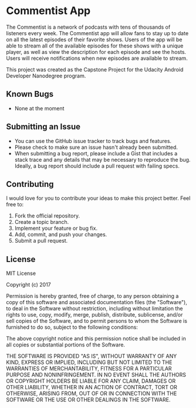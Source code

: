 # Commentist App

The Commentist is a network of podcasts with tens of thousands of listeners every week. The Commentist app will allow fans to stay up to date on all the latest episodes of their favorite shows. Users of the app will be able to stream all of the available episodes for these shows with a unique player, as well as view the description for each episode and see the hosts. Users will receive notifications when new episodes are available to stream. 

This project was created as the Capstone Project for the Udacity Android Developer Nanodegree program.

## Known Bugs

* None at the moment

## Submitting an Issue

* You can use the GitHub issue tracker to track bugs and features.
* Please check to make sure an issue hasn't already been submitted.
* When submitting a bug report, please include a Gist that includes a stack trace and any details that may be necessary to reproduce the bug. Ideally, a bug report should include a pull request with failing specs.

## Contributing

I would love for you to contribute your ideas to make this project better. Feel free to:

1. Fork the official repository.
2. Create a topic branch.
3. Implement your feature or bug fix.
4. Add, commit, and push your changes.
5. Submit a pull request.

## License

MIT License

Copyright (c) 2017 

Permission is hereby granted, free of charge, to any person obtaining a copy
of this software and associated documentation files (the "Software"), to deal
in the Software without restriction, including without limitation the rights
to use, copy, modify, merge, publish, distribute, sublicense, and/or sell
copies of the Software, and to permit persons to whom the Software is
furnished to do so, subject to the following conditions:

The above copyright notice and this permission notice shall be included in all
copies or substantial portions of the Software.

THE SOFTWARE IS PROVIDED "AS IS", WITHOUT WARRANTY OF ANY KIND, EXPRESS OR
IMPLIED, INCLUDING BUT NOT LIMITED TO THE WARRANTIES OF MERCHANTABILITY,
FITNESS FOR A PARTICULAR PURPOSE AND NONINFRINGEMENT. IN NO EVENT SHALL THE
AUTHORS OR COPYRIGHT HOLDERS BE LIABLE FOR ANY CLAIM, DAMAGES OR OTHER
LIABILITY, WHETHER IN AN ACTION OF CONTRACT, TORT OR OTHERWISE, ARISING FROM,
OUT OF OR IN CONNECTION WITH THE SOFTWARE OR THE USE OR OTHER DEALINGS IN THE
SOFTWARE.
